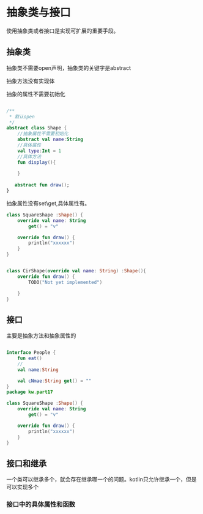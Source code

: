 # 抽象类与接口

使用抽象类或者接口是实现可扩展的重要手段。

## 抽象类

抽象类不需要open声明，抽象类的关键字是abstract

抽象方法没有实现体

抽象的属性不需要初始化

```kotlin

/**
 * 默认open
 */
abstract class Shape {
    //抽象属性不需要初始化
    abstract val name:String
    //具体属性
    val type:Int = 1
    //具体方法
    fun display(){
        
    }
    
   abstract fun draw();
}
```

抽象属性没有set\get,具体属性有。

```kotlin
class SquareShape :Shape() {
    override val name: String
        get() = "v"

    override fun draw() {
        println("xxxxxx")
    }
}


class CirShape(override val name: String) :Shape(){
    override fun draw() {
        TODO("Not yet implemented")

    }
}
```

## 接口

主要是抽象方法和抽象属性的

```kotlin

interface People {
    fun eat()
    //
    val name:String

    val cNmae:String get() = ""
}
package kw.part17

class SquareShape :Shape() {
    override val name: String
        get() = "v"

    override fun draw() {
        println("xxxxxx")
    }
}

```

## 接口和继承

一个类可以继承多个，就会存在继承哪一个的问题。kotlin只允许继承一个，但是可以实现多个

### 接口中的具体属性和函数